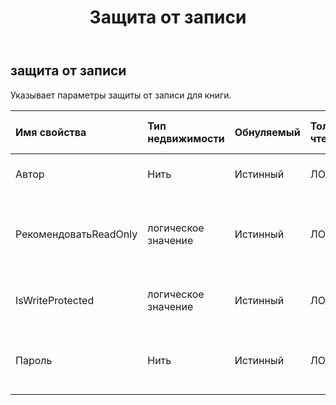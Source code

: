 ﻿---
title: Защита от записи
second_title: Aspose.Cells Cloud Documen
type: docs
url: /ru/specification/model/writeprotection/
description: "Aspose.Cells Спецификация облачной модели: WriteProtection. Легко обрабатывайте Excel и другие документы электронных таблиц с помощью таких функций, как открытие, создание, редактирование, разделение, слияние, сравнение и преобразование."
weight: 50
---
## **защита от записи**

 Указывает параметры защиты от записи для книги.

| Имя свойства| Тип недвижимости| Обнуляемый| Только чтение| Значение по умолчанию| Описание|
|:- |:- |:- |:- |:- |:- |
| Автор| Нить| Истинный| ЛОЖЬ|| Получает и устанавливает автора.|
| РекомендоватьReadOnly| логическое значение| Истинный| ЛОЖЬ|| Указывает, выбран ли параметр «Рекомендуется только для чтения».|
| IsWriteProtected| логическое значение| Истинный| ЛОЖЬ|| Указывает, защищена ли эта книга от записи.|
| Пароль| Нить| Истинный| ЛОЖЬ|| Устанавливает защищенный пароль для изменения файла.|

